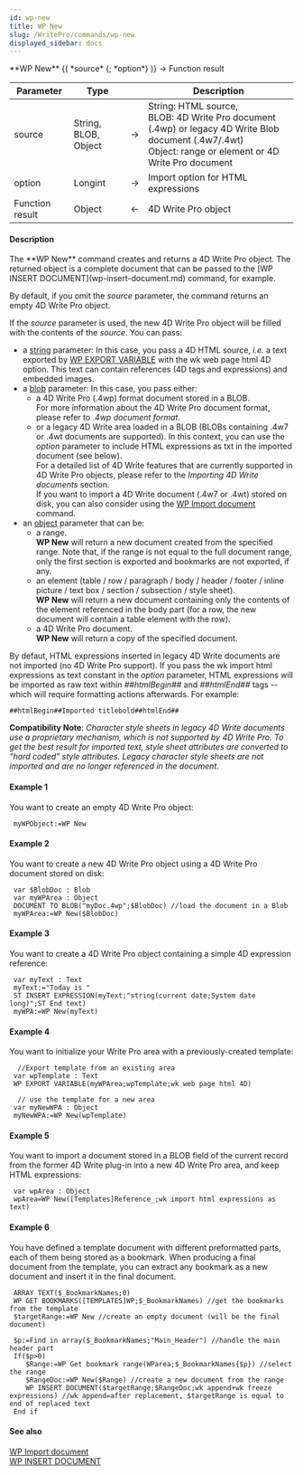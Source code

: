 ```yaml
---
id: wp-new
title: WP New
slug: /WritePro/commands/wp-new
displayed_sidebar: docs
---
```


<!--REF #_command_.WP New.Syntax-->**WP New** {( *source* {; *option*} )} -> Function result<!-- END REF-->
<!--REF #_command_.WP New.Params-->
| Parameter | Type |  | Description |
| --- | --- | --- | --- |
| source | String, BLOB, Object | &rarr; | String: HTML source,<br/>BLOB: 4D Write Pro document (.4wp) or legacy 4D Write Blob document (.4w7/.4wt)<br/>Object: range or element or 4D Write Pro document |
| option | Longint | &rarr; | Import option for HTML expressions |
| Function result | Object | &larr; | 4D Write Pro object |

<!-- END REF-->

#### Description 

<!--REF #_command_.WP New.Summary-->The **WP New** command creates and returns a 4D Write Pro object.<!-- END REF--> The returned object is a complete document that can be passed to the [WP INSERT DOCUMENT](wp-insert-document.md) command, for example.

By default, if you omit the *source* parameter, the command returns an empty 4D Write Pro object.

If the *source* parameter is used, the new 4D Write Pro object will be filled with the contents of the *source*. You can pass:

* a [string](# "A character string") parameter: In this case, you pass a 4D HTML source, *i.e.* a text exported by [WP EXPORT VARIABLE](wp-export-variable.md) with the wk web page html 4D option. This text can contain references (4D tags and expressions) and embedded images.
* a [blob](# "A series of bytes (from 0 to 2 GB in length)") parameter: In this case, you pass either:  
   * a 4D Write Pro (.4wp) format document stored in a BLOB.  
   For more information about the 4D Write Pro document format, please refer to *.4wp document format*.  
   * or a legacy 4D Write area loaded in a BLOB (BLOBs containing .4w7 or .4wt documents are supported). In this context, you can use the *option* parameter to include HTML expressions as txt in the imported document (see below).  
   For a detailed list of 4D Write features that are currently supported in 4D Write Pro objects, please refer to the *Importing 4D Write documents* section.  
   If you want to import a 4D Write document (.4w7 or .4wt) stored on disk, you can also consider using the [WP Import document](wp-import-document.md) command.
* an [object](# "Data structured as a native 4D object") parameter that can be:
   * a range.  
   **WP New** will return a new document created from the specified range. Note that, if the range is not equal to the full document range, only the first section is exported and bookmarks are not exported, if any.
   * an element (table / row / paragraph / body / header / footer / inline picture / text box / section / subsection / style sheet).  
   **WP New** will return a new document containing only the contents of the element referenced in the body part (for a row, the new document will contain a table element with the row).
   * a 4D Write Pro document.  
   **WP New** will return a copy of the specified document.

By defaut, HTML expressions inserted in legacy 4D Write documents are not imported (no 4D Write Pro support). If you pass the wk import html expressions as text constant in the *option* parameter, HTML expressions will be imported as raw text within *##htmlBegin##* and *##htmlEnd##* tags -- which will require formatting actions afterwards. For example:

```RAW
##htmlBegin##Imported titlebold##htmlEnd##
```

**Compatibility Note**: *Character style sheets in legacy 4D Write documents use a proprietary mechanism, which is not supported by 4D Write Pro. To get the best result for imported text, style sheet attributes are converted to "hard coded" style attributes. Legacy character style sheets are not imported and are no longer referenced in the document.*

#### Example 1 

You want to create an empty 4D Write Pro object:

```4d
 myWPObject:=WP New
```

#### Example 2 

You want to create a new 4D Write Pro object using a 4D Write Pro document stored on disk:

```4d
 var $BlobDoc : Blob
 var myWPArea : Object
 DOCUMENT TO BLOB("myDoc.4wp";$BlobDoc) //load the document in a Blob
 myWPArea:=WP New($BlobDoc)
```

#### Example 3 

You want to create a 4D Write Pro object containing a simple 4D expression reference:

```4d
 var myText : Text
 myText:="Today is "
 ST INSERT EXPRESSION(myText;"string(current date;System date long)";ST End text)
 myWPA:=WP New(myText)
```

#### Example 4 

You want to initialize your Write Pro area with a previously-created template:

```4d
  //Export template from an existing area
 var wpTemplate : Text
 WP EXPORT VARIABLE(myWPArea;wpTemplate;wk web page html 4D)
 
  // use the template for a new area
 var myNewWPA : Object
 myNewWPA:=WP New(wpTemplate)
```

#### Example 5 

You want to import a document stored in a BLOB field of the current record from the former 4D Write plug-in into a new 4D Write Pro area, and keep HTML expressions:

```4d
 var wpArea : Object
 wpArea=WP New([Templates]Reference_;wk import html expressions as text)
```

#### Example 6 

You have defined a template document with different preformatted parts, each of them being stored as a bookmark. When producing a final document from the template, you can extract any bookmark as a new document and insert it in the final document.   

```4d
 ARRAY TEXT($_BookmarkNames;0)
 WP GET BOOKMARKS([TEMPLATES]WP;$_BookmarkNames) //get the bookmarks from the template
 $targetRange:=WP New //create an empty document (will be the final document)
 
 $p:=Find in array($_BookmarkNames;"Main_Header") //handle the main header part
 If($p>0)
    $Range:=WP Get bookmark range(WParea;$_BookmarkNames{$p}) //select the range
    $RangeDoc:=WP New($Range) //create a new document from the range
    WP INSERT DOCUMENT($targetRange;$RangeDoc;wk append+wk freeze expressions) //wk append=after replacement, $targetRange is equal to end of replaced text
 End if
```

#### See also 

[WP Import document](wp-import-document.md)  
[WP INSERT DOCUMENT](wp-insert-document.md)  